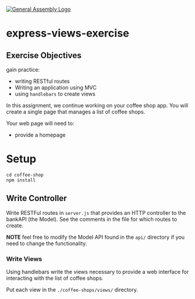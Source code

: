 [![General Assembly Logo](https://camo.githubusercontent.com/1a91b05b8f4d44b5bbfb83abac2b0996d8e26c92/687474703a2f2f692e696d6775722e636f6d2f6b6538555354712e706e67)](https://generalassemb.ly/education/web-development-immersive)

# express-views-exercise

## Exercise Objectives

gain practice:

* writing RESTful routes
* Writing an application using MVC
* using `handlebars` to create views

In this assignment, we continue working on your coffee shop app. You will
create a single page that manages a list of coffee shops.

Your web page will need to:

* provide a homepage 

# Setup

```
cd coffee-shop
npm install
```

## Write Controller

Write RESTFul routes in `server.js` that provides an HTTP controller to the
bankAPI (the Model). See the comments in the file for which routes to create.

__NOTE__ feel free to modify the Model API found in the `api/` directory if you
need to change the functionality.

### Write Views

Using handlebars write the views necessary to provide a web interface for
interacting with the list of coffee shops.

Put each view in the `./coffee-shops/views/` directory.
